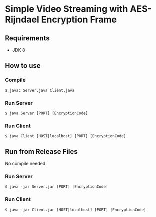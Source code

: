 # Simple Video Streaming with AES-Rijndael Encryption Frame

## Requirements
- JDK 8

## How to use

### Compile
```
$ javac Server.java Client.java

```

### Run Server
```
$ java Server [PORT] [EncryptionCode]
```

### Run Client
```
$ java Client [HOST|localhost] [PORT] [EncryptionCode]
```

## Run from Release Files

No compile needed

### Run Server
```
$ java -jar Server.jar [PORT] [EncryptionCode]
```

### Run Client
```
$ java -jar Client.jar [HOST|localhost] [PORT] [EncryptionCode]